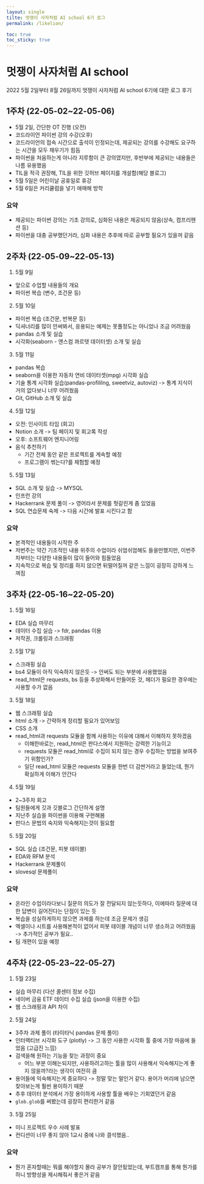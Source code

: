 ```yaml
---
layout: single
tilte: 멋쟁이 사자처럼 AI school 6기 로그
permalink: /likelion/

toc: true
toc_sticky: true
---
```


# 멋쟁이 사자처럼 AI school
2022 5월 2일부터 8월 26일까지 멋쟁이 사자처럼 AI school 6기에 대한 로그 후기

## 1주차 (22-05-02~22-05-06)
- 5월 2일, 간단한 OT 진행 (오전)
- 코드라이언 파이썬 강의 수강(오후)
- 코드라이언의 접속 시간으로 출석이 인정되는데, 제공되는 강의를 수강해도 요구하는 시간을 모두 채우기가 힘듬
- 파이썬을 처음하는게 아니라 지루함이 큰 강의였지만, 후반부에 제공되는 내용들은 나름 유용했음  
- TIL을 적극 권장해, TIL을 위한 깃허브 페이지를 개설함(해당 블로그)
- 5월 5일은 어린이날 공휴일로 휴강
- 5월 6일은 커리큘럼을 넣기 애매해 방학

### 요약
- 제공되는 파이썬 강의는 기초 강의로, 심화된 내용은 제공되지 않음(상속, 컴프리헨션 등)
- 파이썬을 대충 공부했던거라, 심화 내용은 추후에 따로 공부할 필요가 있을꺼 같음

## 2주차 (22-05-09~22-05-13)
1. 5월 9일
- 앞으로 수업할 내용들의 개요
- 파이썬 복습 (변수, 조건문 등)
2. 5월 10일
- 파이썬 복습 (조건문, 반복문 등)
- 딕셔너리를 많이 안써봐서, 응용되는 예제는 못풀정도는 아니었나 조금 어려웠음
- pandas 소개 및 실습
- 시각화(seaborn - 앤스컴 콰르텟 데이터셋) 소개 및 실습
3. 5월 11일
- pandas 복습
- seaborn을 이용한 자동차 연비 데이터셋(mpg) 시각화 실습
- 기술 통계 시각화 실습(pandas-profililng, sweetviz, autoviz) -> 통계 지식이 거의 없다보니 너무 어려웠음
- Git, GitHub 소개 및 실습
4. 5월 12일
- 오전: 인사이트 타임 (회고)
- Notion 소개 -> 팀 페이지 및 회고록 작성
- 오후: 소프트웨어 엔지니어링
- 음식 추천하기
  - 기간 전체 동안 같은 프로젝트를 계속할 예정
  - 프로그램이 썪는다?를 체험할 예정
5. 5월 13일
- SQL 소개 및 실습 -> MYSQL
- 인프런 강의
- Hackerrank 문제 풀이 -> 영어라서 문제를 헛갈린게 좀 있었음
- SQL 연습문제 숙제 -> 다음 시간에 발표 시킨다고 함

### 요약
- 본격적인 내용들이 시작한 주  
- 저번주는 약간 기초적인 내용 위주의 수업이라 쉬엄쉬엄해도 들을만했지만, 이번주차부터는 다양한 내용들이 많이 들어와 힘들었음  
- 지속적으로 복습 및 정리를 하지 않으면 뒤떨어질꺼 같은 느낌이 굉장히 강하게 느껴짐

## 3주차 (22-05-16~22-05-20)
1. 5월 16일
- EDA 실습 마무리
- 데이터 수집 실습 -> fdr, pandas 이용
- 저작권, 크롤링과 스크래핑
2. 5월 17일
- 스크래핑 실습
- bs4 모듈이 아직 익숙하지 않은듯 -> 안써도 되는 부분에 사용했었음
- read_html은 requests, bs 등을 추상화해서 만들어둔 것, 헤더가 필요한 경우에는 사용할 수가 없음
3. 5월 18일
- 웹 스크래핑 실습
- html 소개 -> 간략하게 정리할 필요가 있어보임
- CSS 소개
- read_html과 requests 모듈을 함께 사용하는 이유에 대해서 이해하지 못하겠음
  - 이해한바로는, read_html은 판다스에서 지원하는 강력한 기능이고
  - requests 모듈은 read_html로 수집이 되지 않는 경우 수집하는 방법을 보여주기 위함인가?
  - 일단 read_html 모듈은 requests 모듈을 한번 더 감싼거라고 들었는데, 뭔가 확실하게 이해가 안간다
4. 5월 19일
- 2~3주차 회고
- 팀원들에게 깃과 깃블로그 간단하게 설명
- 지난주 실습을 파이썬을 이용해 구현해봄
- 판다스 문법의 숙지와 익숙해지는것이 필요함
5. 5월 20일
- SQL 실습 (조건문, 피봇 테이블)
- EDA와 RFM 분석
- Hackerrank 문제풀이
- slovesql 문제풀이

### 요약
- 온라인 수업이라다보니 질문의 의도가 잘 전달되지 않는듯하다, 이에따라 질문에 대한 답변이 길어진다는 단점이 있는 듯 
- 복습을 성실하게하지 않으면 과제를 하는데 조금 문제가 생김
- 엑셀이나 시트를 사용해본적이 없어서 피봇 테이블 개념이 너무 생소하고   어려웠음 -> 추가적인 공부가 필요..
- 팀 개편이 있을 예정

## 4주차 (22-05-23~22-05-27)
1. 5월 23일
- 실습 마무리 (다산 콜센터 정보 수집)
- 네이버 금융 ETF 데이터 수집 실습 (json을 이용한 수집)
- 웹 스크래핑과 API 차이
2. 5월 24일
- 3주차 과제 풀이 (타이타닉 pandas 문제 풀이)
- 인터랙티브 시각화 도구 (plotly) -> 그 동안 사용한 시각화 툴 중에 가장 마음에 들었음 (고급진 느낌)
- 검색을해 원하는 기능을 찾는 과정이 중요
  - 어느 부분 이해는되지만, 사용하려고하는 툴을 많이 사용해서 익숙해지는게 좋지 않을까?라는 생각이 여전히 큼
- 용어들에 익숙해지는게 중요하다 -> 정말 맞는 말인거 같다. 용어가 머리에 남으면 찾아보는게 훨씬 용이하기 때문
- 추후 데이터 분석에서 가장 용이하게 사용할 툴을 배우는 기회였던거 같음
- `glob.glob`를 써봤는데 굉장히 편리한거 같음
3. 5월 25일
- 미니 프로젝트 우수 사례 발표
- 컨디션이 너무 좋지 않아 1교시 중에 나와 결석했음..

### 요약
- 뭔가 혼자할때는 뭐를 해야할지 몰라 공부가 잘안됬었는데, 부트캠프를 통해 뭔가를하니 방향성을 제시해줘서 좋은거 같음
